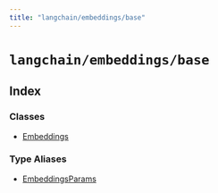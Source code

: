 ```yaml
---
title: "langchain/embeddings/base"
---
```


# `langchain/embeddings/base`

## Index

### Classes

- [Embeddings](classes/Embeddings.md)

### Type Aliases

- [EmbeddingsParams](types/EmbeddingsParams.md)
